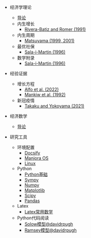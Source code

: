 - 经济学理论
  - [导论](/blog/theory/econtheory.md)
  - 内生增长
    - [Rivera-Batiz and Romer (1991)](/blog/theory/endogenous_growth/Rivera-Batiz&Romer1991.md)
  - 内生周期
    - [Matsuyama (1999, 2001)](/blog/theory/endogenous_cycle/matsuyama1999&2001.md)
  - 最优社保
    - [Sala-i-Martin (1996)](/blog/theory/social_security/sala-i-martin1996.md)
  - 数学附录
    - [Sala-i-Martin (1996)](/blog/theory/social_security/appendix-sala-i-martin1996.md)
- 经验证据
  - 增长方程
    - [Alfo et al. (2022)](/blog/empirical/alfo2022.md)
    - [Mankiw et al. (1992)](/blog/empirical/mankiw1992.md)
  - 新冠疫情
    - [Takaku and Yokoyama (2021)](/blog/empirical/takaku2021.md)

- 经济数学
  - [导论](/blog/math/math.md)
- 研究工具
  - 环境配置
    - [Docsify](/blog/tools/docsify.md)
    - [Manjora OS](/blog/tools/manjora.md)
    - [Linux](/blog/tools/linux.md)
  - Python
    - [Python基础](/blog/tools/python/pythonabc.md)
    - [Sympy](/blog/tools/python/sympy.md)
    - [Numpy](/blog/tools/python/numpy.md)
    - [Matplotlib](/blog/tools/python/matplotlib.md)
    - [Scipy](/blog/tools/python/scipy.md)
    - [Pandas](/blog/tools/python/pandas.md)
  - Latex
    - [Latex常用数学](/blog/tools/latex/latex_basic.md)
  - Python代码阅读
    - [Solow模型@davidrpugh](blog/tools/pyeconomics/solow.md)
    - [Ramsey模型@davidrpugh](blog/tools/pyeconomics/ramsey.md)